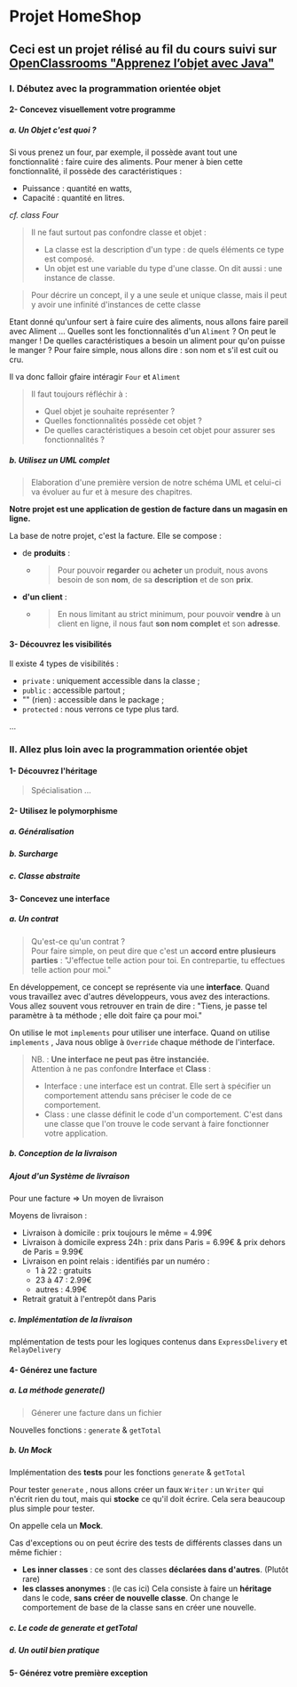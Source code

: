 # **Projet HomeShop**
## Ceci est un projet rélisé au fil du cours suivi sur [OpenClassrooms "Apprenez l’objet avec Java"](https://openclassrooms.com/fr/courses/4989236-apprenez-l-objet-avec-java) 
### I. Débutez avec la programmation orientée objet
#### 2- Concevez visuellement votre programme
##### a. Un Objet c'est quoi ?

Si vous prenez un four, par exemple, il possède avant tout une fonctionnalité : faire cuire des aliments. Pour mener à bien cette fonctionnalité, il possède des caractéristiques  :
- Puissance : quantité en watts,
- Capacité :  quantité en litres.

_cf. class Four_

>Il ne faut surtout pas confondre classe et objet : 
>- La classe est la description d'un type : de quels éléments ce type est composé.
>- Un objet est une variable du type d'une classe. On dit aussi : une instance de classe.

> Pour décrire un concept, il y a une seule et unique classe, mais il peut y avoir une infinité d'instances de cette classe

Etant donné qu'unfour sert à faire cuire des aliments, nous allons faire pareil avec Aliment ...
Quelles sont les fonctionnalités d'un  `Aliment` ? On peut le manger ! 
De quelles caractéristiques a besoin un aliment pour qu'on puisse le manger ? Pour faire simple, nous allons dire : son nom et s'il est cuit ou cru.

Il va donc falloir gfaire intéragir `Four` et `Aliment`

>Il faut toujours réfléchir à :
>- Quel objet je souhaite représenter ?
>- Quelles fonctionnalités possède cet objet ?
 >- De quelles caractéristiques a besoin cet objet pour assurer ses fonctionnalités ?
 
##### b. Utilisez un UML complet
>Elaboration d'une première version de notre schéma UML et celui-ci va évoluer au fur et à mesure des chapitres.

**Notre projet est une application de gestion de facture dans un magasin en ligne.**

La base de notre projet, c'est la facture. Elle se compose :
- de **produits** :
    - > Pour pouvoir **regarder** ou **acheter** un produit, nous avons besoin de son **nom**, de sa **description** et de son **prix**.
- **d'un client** :
    - > En nous limitant au strict minimum, pour pouvoir **vendre** à un client en ligne, il nous faut **son nom complet** et son **adresse**.
    
#### 3- Découvrez les visibilités
 Il existe 4 types de visibilités :
 - `private` : uniquement accessible dans la classe ;
 - `public` : accessible partout ;
 - ""   (rien) : accessible dans le package ;
 - `protected` : nous verrons ce type plus tard.


...

### II. Allez plus loin avec la programmation orientée objet

#### 1- Découvrez l'héritage
> Spécialisation
...

#### 2- Utilisez le polymorphisme
##### a. Généralisation
##### b. Surcharge
##### c. Classe abstraite

#### 3- Concevez une interface
##### a. Un contrat
>Qu'est-ce qu'un contrat ? <br>
Pour faire simple, on peut dire que c'est un **accord entre plusieurs parties** : "J'effectue telle action pour toi. En contrepartie, tu effectues telle action pour moi."

En développement, ce concept se représente via une **interface**. Quand vous travaillez avec d'autres développeurs, vous avez des interactions. Vous allez souvent vous retrouver en train de dire : "Tiens, je passe tel paramètre à ta méthode ; elle doit faire ça pour moi."

On utilise le mot ``implements`` pour utiliser une interface. Quand on utilise  ``implements`` , Java nous oblige à  ``Override``  chaque méthode de l'interface.

>NB. : **Une interface ne peut pas être instanciée.** <br>
Attention à ne pas confondre **Interface** et **Class** :
>- Interface : une interface est un contrat. Elle sert à spécifier un comportement attendu sans préciser le code de ce comportement.
>- Class : une classe définit le code d'un comportement. C'est dans une classe que l'on trouve le code servant à faire fonctionner votre application.


##### b. Conception de la livraison
##### Ajout d'un **Système de livraison**

Pour une facture => Un moyen de livraison

Moyens de livraison : 
- Livraison à domicile : prix toujours le même = 4.99€
- Livraison à domicile express 24h :  prix dans Paris = 6.99€ & prix dehors de Paris = 9.99€
- Livraison en point relais : identifiés par un numéro : 
    - 1 à 22 : gratuits 
    - 23 à 47 : 2.99€ 
    - autres : 4.99€ 
- Retrait gratuit à l'entrepôt dans Paris

##### c. Implémentation de la livraison
mplémentation de tests pour les logiques contenus dans ``ExpressDelivery``  et  ``RelayDelivery``

#### 4- Générez une facture

##### a. La méthode generate()
>Génerer une facture dans un fichier

Nouvelles fonctions : ``generate`` & ``getTotal``

##### b. Un Mock
Implémentation des **tests** pour les fonctions ``generate`` & ``getTotal``

Pour tester  ``generate`` , nous allons créer un faux  ``Writer``  : un  ``Writer``  qui n'écrit rien du tout, mais qui **stocke** ce qu'il doit écrire. Cela sera beaucoup plus simple pour tester. 

On appelle cela un **Mock**.

Cas d'exceptions ou on peut écrire des tests de différents classes dans un même fichier :
- **Les inner classes** : ce sont des classes **déclarées dans d'autres**. (Plutôt rare)
- **les classes anonymes** : (le cas ici) Cela consiste à faire un **héritage** dans le code, **sans créer de nouvelle classe**. On change le comportement de base de la classe sans en créer une nouvelle.

##### c. Le code de generate et getTotal

##### d. Un outil bien pratique


#### 5- Générez votre première exception


